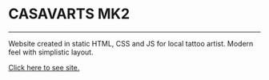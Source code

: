 <H1>CASAVARTS MK2</h1>
<hr>
<p>Website created in static HTML, CSS and JS for local tattoo artist. Modern feel with simplistic layout.</p>
<a target="_blank" href="https://kieransavory.github.io/casavartsmk2/">Click here to see site.</a>
